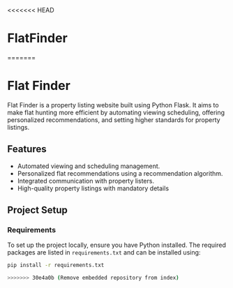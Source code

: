 <<<<<<< HEAD
# FlatFinder
=======
# Flat Finder

Flat Finder is a property listing website built using Python Flask. It aims to make flat hunting more efficient by automating viewing scheduling, offering 
personalized recommendations, and setting higher standards for property listings.

## Features

- Automated viewing and scheduling management.
- Personalized flat recommendations using a recommendation algorithm.
- Integrated communication with property listers.
- High-quality property listings with mandatory details

## Project Setup

### Requirements
To set up the project locally, ensure you have Python installed. The required packages are listed in `requirements.txt` and can be installed using:

```bash
pip install -r requirements.txt

>>>>>>> 30e4a0b (Remove embedded repository from index)
